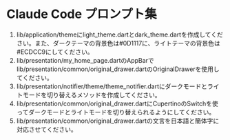 # Claude Code プロンプト集
1. lib/application/themeにlight_theme.dartとdark_theme.dartを作成してください。また、ダークテーマの背景色は#0D1117に、ライトテーマの背景色は#ECDCC9にしてください。
2. lib/presentation/my_home_page.dartのAppBarでlib/presentation/common/original_drawer.dartのOriginalDrawerを使用してください。
3. lib/presentation/notifier/theme/theme_notifier.dartにダークモードとライトモードを切り替えるメソッドを作成してください。
4. lib/presentation/common/original_drawer.dartにCupertinoのSwitchを使ってダークモードとライトモードを切り替えられるようにしてください。
5. lib/presentation/common/original_drawer.dartの文言を日本語と簡体字に対応させてください。